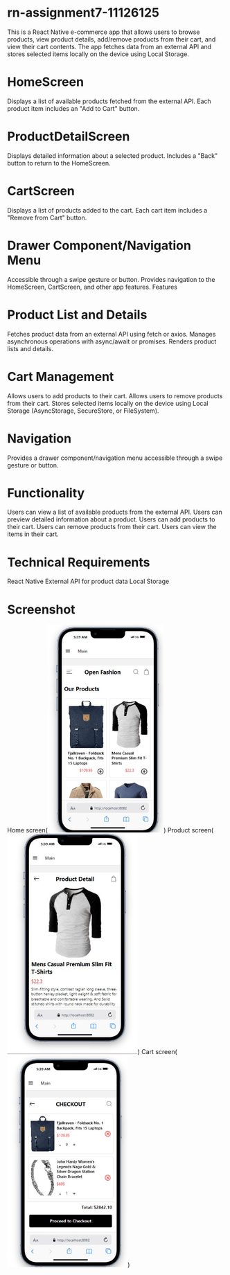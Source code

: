 # rn-assignment7-11126125

This is a React Native e-commerce app that allows users to browse products, view product details, add/remove products from their cart, and view their cart contents. The app fetches data from an external API and stores selected items locally on the device using Local Storage.

# HomeScreen
Displays a list of available products fetched from the external API.
Each product item includes an "Add to Cart" button.

# ProductDetailScreen
Displays detailed information about a selected product.
Includes a "Back" button to return to the HomeScreen.

# CartScreen
Displays a list of products added to the cart.
Each cart item includes a "Remove from Cart" button.

# Drawer Component/Navigation Menu
Accessible through a swipe gesture or button.
Provides navigation to the HomeScreen, CartScreen, and other app features.
Features

# Product List and Details
Fetches product data from an external API using fetch or axios.
Manages asynchronous operations with async/await or promises.
Renders product lists and details.

# Cart Management
Allows users to add products to their cart.
Allows users to remove products from their cart.
Stores selected items locally on the device using Local Storage (AsyncStorage, SecureStore, or FileSystem).

# Navigation
Provides a drawer component/navigation menu accessible through a swipe gesture or button.

# Functionality
Users can view a list of available products from the external API.
Users can preview detailed information about a product.
Users can add products to their cart.
Users can remove products from their cart.
Users can view the items in their cart.

# Technical Requirements
React Native
External API for product data
Local Storage 

# Screenshot
Home screen(![alt text](assets/home_screen.jpg))
Product screen(![alt text](assets/product_screen.jpg))
Cart screen(![alt text](assets/cart_screen.jpg)) 